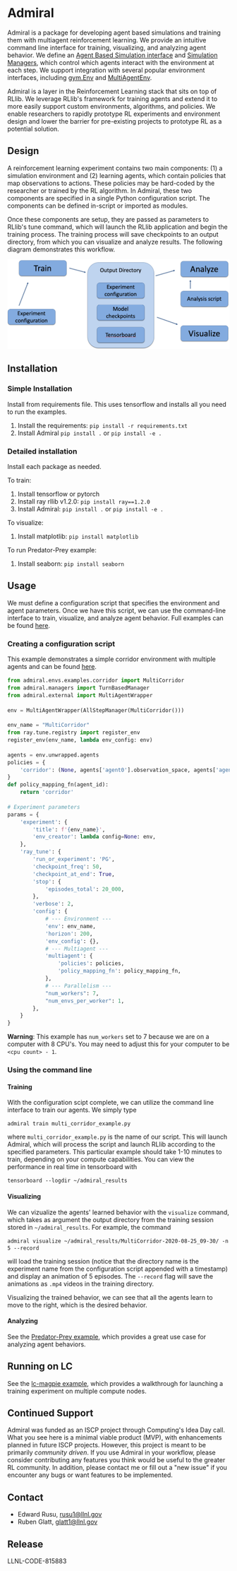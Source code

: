 # Admiral

Admiral is a package for developing agent based simulations and training them
with multiagent reinforcement learning. We provide an intuitive command line
interface for training, visualizing, and analyzing agent behavior. We define an
[Agent Based Simulation interface](/admiral/envs/agent_based_simulation.py) and
[Simulation Managers](/admiral/managers/), which control which agents interact
with the environment at each step. We support integration with several popular
environment interfaces, including [gym.Env](/admiral/external/gym_env_wrapper.py) and
[MultiAgentEnv](/admiral/external/rllib_multiagentenv_wrapper.py).

Admiral is a layer in the Reinforcement Learning stack that sits on top of RLlib.
We leverage RLlib's framework for training agents and extend it to more easily
support custom environments, algorithms, and policies. We enable researchers to
rapidly prototype RL experiments and environment design and lower the barrier
for pre-existing projects to prototype RL as a potential solution.

## Design
A reinforcement learning experiment contains two main components: (1) a simulation
environment and (2) learning agents, which contain policies that map observations
to actions. These policies may be hard-coded by the researcher or trained
by the RL algorithm. In Admiral, these two components are specified in a single
Python configuration script. The components can be defined in-script or imported
as modules.

Once these components are setup, they are passed as parameters to RLlib's
tune command, which will launch the RLlib application and begin the training
process. The training process will save checkpoints to an output directory,
from which you can visualize and analyze results. The following diagram
demonstrates this workflow.

![Workflow](.images/workflow.png)


## Installation

### Simple Installation
Install from requirements file. This uses tensorflow and installs all you need
to run the examples.
1. Install the requirements: `pip install -r requirements.txt`
1. Install Admiral `pip install .` or `pip install -e .`


### Detailed installation
Install each package as needed.

To train:
1. Install tensorflow or pytorch
1. Install ray rllib v1.2.0: `pip install ray==1.2.0`
1. Install Admiral: `pip install .` or `pip install -e .`

To visualize:
1. Install matplotlib: `pip install matplotlib`

To run Predator-Prey example:
1. Install seaborn: `pip install seaborn`


## Usage

We must define a configuration script that specifies the environment and agent
parameters. Once we have this script, we can use the command-line interface
to train, visualize, and analyze agent behavior. Full examples can be found
[here](examples/).

### Creating a configuration script

This example demonstrates a simple corridor environment with multiple agents and
can be found [here](/examples/multi_corridor_example.py).

```python
from admiral.envs.examples.corridor import MultiCorridor
from admiral.managers import TurnBasedManager
from admiral.external import MultiAgentWrapper

env = MultiAgentWrapper(AllStepManager(MultiCorridor()))

env_name = "MultiCorridor"
from ray.tune.registry import register_env
register_env(env_name, lambda env_config: env)

agents = env.unwrapped.agents
policies = {
    'corridor': (None, agents['agent0'].observation_space, agents['agent0'].action_space, {})
}
def policy_mapping_fn(agent_id):
    return 'corridor'

# Experiment parameters
params = {
    'experiment': {
        'title': f'{env_name}',
        'env_creator': lambda config=None: env,
    },
    'ray_tune': {
        'run_or_experiment': 'PG',
        'checkpoint_freq': 50,
        'checkpoint_at_end': True,
        'stop': {
            'episodes_total': 20_000,
        },
        'verbose': 2,
        'config': {
            # --- Environment ---
            'env': env_name,
            'horizon': 200,
            'env_config': {},
            # --- Multiagent ---
            'multiagent': {
                'policies': policies,
                'policy_mapping_fn': policy_mapping_fn,
            },
            # --- Parallelism ---
            "num_workers": 7,
            "num_envs_per_worker": 1,
        },
    }
}

```

**Warning**: This example has `num_workers` set to 7 because we are on a computer
with 8 CPU's. You may need to adjust this for your computer to be `<cpu count> - 1`.

### Using the command line 

#### Training

With the configuration scipt complete, we can utilize the command line interface
to train our agents. We simply type

```
admiral train multi_corridor_example.py
```
where `multi_corridor_example.py` is the name of our script. This will launch
Admiral, which will process the script and launch RLlib according to the
specified parameters. This particular example should take 1-10 minutes to
train, depending on your compute capabilities. You can view the performance in real time in tensorboard with
```
tensorboard --logdir ~/admiral_results
```

#### Visualizing
We can vizualize the agents' learned behavior with the `visualize` command, which
takes as argument the output directory from the training session stored in `~/admiral_results`. For example, the command

```
admiral visualize ~/admiral_results/MultiCorridor-2020-08-25_09-30/ -n 5 --record
```

will load the training session (notice that the directory name is the experiment
name from the configuration script appended with a timestamp) and display an animation
of 5 episodes. The `--record` flag will save the animations as `.mp4` videos in
the training directory.

Visualizing the trained behavior, we can see that all the agents learn to move
to the right, which is the desired behavior.

#### Analyzing

See the [Predator-Prey example](examples/predator_prey), which provides a great use case
for analyzing agent behaviors.

## Running on LC
See the [lc-magpie example](examples/lc-magpie/), which provides a walkthrough
for launching a training experiment on multiple compute nodes.

## Continued Support

Admiral was funded as an ISCP project through Computing's Idea Day call. What you
see here is a minimal viable product (MVP), with enhancements planned in future
ISCP projects. However, this project is meant to be primarily *community driven*.
If you use Admiral in your workflow, please consider contributing any features
you think would be useful to the greater RL community. In addition, please contact
me or fill out a "new issue" if you encounter any bugs or want features to be
implemented.

## Contact

* Edward Rusu, rusu1@llnl.gov
* Ruben Glatt, glatt1@llnl.gov

## Release

LLNL-CODE-815883

